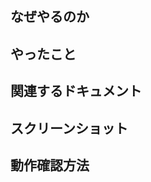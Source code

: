 ## なぜやるのか

## やったこと

## 関連するドキュメント

## スクリーンショット

<!--
| Before                  | After                  |
|-------------------------|------------------------|
|<img alt="before" src="">|<img alt="after" src="">|
-->

## 動作確認方法
